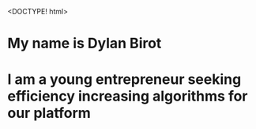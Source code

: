 <DOCTYPE! html>
<head>
</head>
<body>
<!--# hello-world -->


<h1>My name is Dylan Birot</h1>
<h1>I am a young entrepreneur seeking efficiency increasing algorithms for our platform</h1>

</body>
